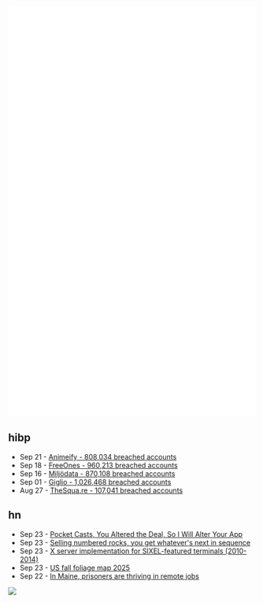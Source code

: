 ![Metrics](https://raw.githubusercontent.com/phixion/phixion/master/metrics.svg)

## hibp

<!--
for https://github.com/phixion/phixion/blob/main/.github/workflows/feeds.yml
-->
<!--START_SECTION:haveibeenpwnd-->
- Sep 21 - [Animeify - 808,034 breached accounts](https://haveibeenpwned.com/Breach/Animeify)
- Sep 18 - [FreeOnes - 960,213 breached accounts](https://haveibeenpwned.com/Breach/FreeOnes)
- Sep 16 - [Miljödata - 870,108 breached accounts](https://haveibeenpwned.com/Breach/Miljodata)
- Sep 01 - [Giglio - 1,026,468 breached accounts](https://haveibeenpwned.com/Breach/Giglio)
- Aug 27 - [TheSqua.re - 107,041 breached accounts](https://haveibeenpwned.com/Breach/TheSquare)
<!--END_SECTION:haveibeenpwnd-->

## hn

<!--
for https://github.com/phixion/phixion/blob/main/.github/workflows/feeds.yml
-->
<!--START_SECTION:hn-->
- Sep 23 - [Pocket Casts, You Altered the Deal, So I Will Alter Your App](https://blog.matthewbrunelle.com/podcasts-you-altered-the-deal-so-i-will-alter-your-app/)
- Sep 23 - [Selling numbered rocks, you get whatever's next in sequence](https://weight.rocks)
- Sep 23 - [X server implementation for SIXEL-featured terminals (2010-2014)](https://github.com/saitoha/xserver-SIXEL)
- Sep 23 - [US fall foliage map 2025](https://www.explorefall.com/fall-foliage-map)
- Sep 22 - [In Maine, prisoners are thriving in remote jobs](https://www.mainepublic.org/2025-08-29/in-maine-prisoners-are-thriving-in-remote-jobs-and-other-states-are-taking-notice)
<!--END_SECTION:hn-->

<!--
for https://yhype.me
-->
![](https://hit.yhype.me/github/profile?user_id=13013670)
